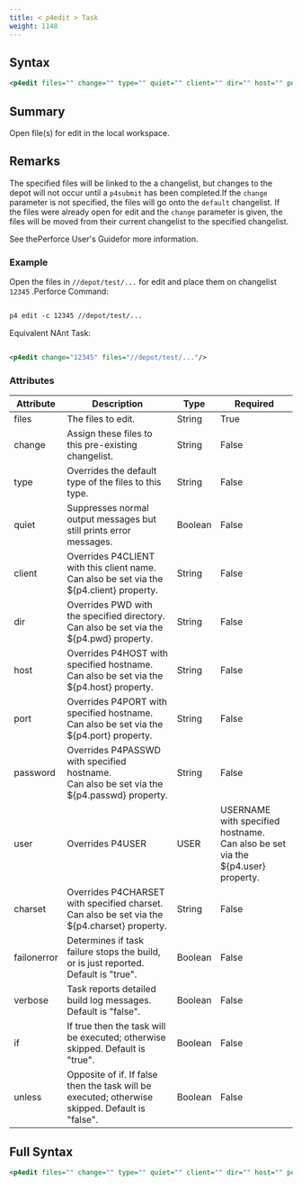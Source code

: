```yaml
---
title: < p4edit > Task
weight: 1148
---
```

## Syntax
```xml
<p4edit files="" change="" type="" quiet="" client="" dir="" host="" port="" password="" user="" charset="" />
```
## Summary ##
Open file(s) for edit in the local workspace.

## Remarks ##
The specified files will be linked to the a changelist, but changes to the depot will not
occur until a `p4submit` has been completed.If the  `change`  parameter is not specified, the files will go onto the  `default` changelist.
If the files were already open for edit and the `change` parameter is given, the files will be moved from their current changelist to the specified changelist.

See thePerforce User&#39;s Guidefor more information.



### Example ###
Open the files in `//depot/test/...`  for edit and place them on changelist  `12345` .Perforce Command:


```xml

p4 edit -c 12345 //depot/test/...
```
Equivalent NAnt Task:
```xml

<p4edit change="12345" files="//depot/test/..."/>
```



### Attributes
| Attribute | Description | Type | Required |
| --------- | ----------- | ---- | -------- |
| files | The files to edit. | String | True |
| change | Assign these files to this pre-existing changelist. | String | False |
| type | Overrides the default type of the files to this type. | String | False |
| quiet | Suppresses normal output messages but still prints error messages. | Boolean | False |
| client | Overrides P4CLIENT with this client name.<br>Can also be set via the ${p4.client} property. | String | False |
| dir | Overrides PWD with the specified directory.<br>Can also be set via the ${p4.pwd} property. | String | False |
| host | Overrides P4HOST with specified hostname.<br>Can also be set via the ${p4.host} property. | String | False |
| port | Overrides P4PORT with specified hostname.<br>Can also be set via the ${p4.port} property. | String | False |
| password | Overrides P4PASSWD with specified hostname.<br>Can also be set via the ${p4.passwd} property. | String | False |
| user | Overrides P4USER|USER|USERNAME with specified hostname.<br>Can also be set via the ${p4.user} property. | String | False |
| charset | Overrides P4CHARSET with specified charset.<br>Can also be set via the ${p4.charset} property. | String | False |
| failonerror | Determines if task failure stops the build, or is just reported. Default is &quot;true&quot;. | Boolean | False |
| verbose | Task reports detailed build log messages.  Default is &quot;false&quot;. | Boolean | False |
| if | If true then the task will be executed; otherwise skipped. Default is &quot;true&quot;. | Boolean | False |
| unless | Opposite of if.  If false then the task will be executed; otherwise skipped. Default is &quot;false&quot;. | Boolean | False |

## Full Syntax
```xml
<p4edit files="" change="" type="" quiet="" client="" dir="" host="" port="" password="" user="" charset="" failonerror="" verbose="" if="" unless="" />
```
